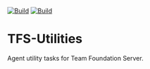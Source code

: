 [![Build](https://travis-ci.org/Liteolika/TFS-Utilities.svg?branch=master)](https://travis-ci.org/Liteolika/TFS-Utilities)
[![Build](https://travis-ci.org/Liteolika/TFS-Utilities.svg?branch=development)](https://travis-ci.org/Liteolika/TFS-Utilities)

# TFS-Utilities
Agent utility tasks for Team Foundation Server.
